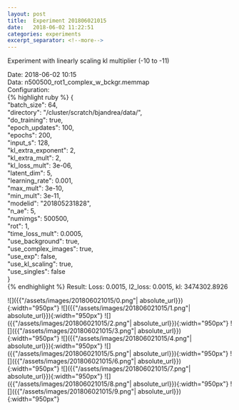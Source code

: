 ```yaml
---
layout: post
title:  Experiment 201806021015
date:   2018-06-02 11:22:51
categories: experiments
excerpt_separator: <!--more-->
---
```

Experiment with linearly scaling kl multiplier (-10 to -11)  

 <!--more-->
Date: 2018-06-02 10:15  
Data: n500500_rot1_complex_w_bckgr.memmap  
Configuration:   
{% highlight ruby %}
{  
    "batch_size": 64,   
    "directory": "/cluster/scratch/bjandrea/data/",   
    "do_training": true,   
    "epoch_updates": 100,   
    "epochs": 200,   
    "input_s": 128,   
    "kl_extra_exponent": 2,   
    "kl_extra_mult": 2,   
    "kl_loss_mult": 3e-06,   
    "latent_dim": 5,   
    "learning_rate": 0.001,   
    "max_mult": 3e-10,   
    "min_mult": 3e-11,   
    "modelid": "201805231828",   
    "n_ae": 5,   
    "numimgs": 500500,   
    "rot": 1,   
    "time_loss_mult": 0.0005,   
    "use_background": true,   
    "use_complex_images": true,   
    "use_exp": false,   
    "use_kl_scaling": true,   
    "use_singles": false  
}  
{% endhighlight %}
Result: Loss: 0.0015, l2_loss: 0.0015, kl: 3474302.8926  

![]({{"/assets/images/201806021015/0.png"| absolute_url}}){:width="950px"}
![]({{"/assets/images/201806021015/1.png"| absolute_url}}){:width="950px"}
![]({{"/assets/images/201806021015/2.png"| absolute_url}}){:width="950px"}
![]({{"/assets/images/201806021015/3.png"| absolute_url}}){:width="950px"}
![]({{"/assets/images/201806021015/4.png"| absolute_url}}){:width="950px"}
![]({{"/assets/images/201806021015/5.png"| absolute_url}}){:width="950px"}
![]({{"/assets/images/201806021015/6.png"| absolute_url}}){:width="950px"}
![]({{"/assets/images/201806021015/7.png"| absolute_url}}){:width="950px"}
![]({{"/assets/images/201806021015/8.png"| absolute_url}}){:width="950px"}
![]({{"/assets/images/201806021015/9.png"| absolute_url}}){:width="950px"}
